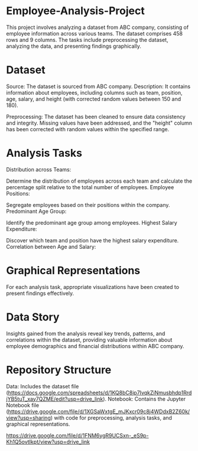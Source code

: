 # Employee-Analysis-Project
This project involves analyzing a dataset from ABC company, consisting of employee information across various teams. The dataset comprises 458 rows and 9 columns. The tasks include preprocessing the dataset, analyzing the data, and presenting findings graphically.
# Dataset
Source: The dataset is sourced from ABC company.
Description: It contains information about employees, including columns such as team, position, age, salary, and height (with corrected random values between 150 and 180).

Preprocessing: The dataset has been cleaned to ensure data consistency and integrity. Missing values have been addressed, and the "height" column has been corrected with random values within the specified range.

# Analysis Tasks
Distribution across Teams:

Determine the distribution of employees across each team and calculate the percentage split relative to the total number of employees.
Employee Positions:

Segregate employees based on their positions within the company.
Predominant Age Group:

Identify the predominant age group among employees.
Highest Salary Expenditure:

Discover which team and position have the highest salary expenditure.
Correlation between Age and Salary:

# Graphical Representations
For each analysis task, appropriate visualizations have been created to present findings effectively.

# Data Story
Insights gained from the analysis reveal key trends, patterns, and correlations within the dataset, providing valuable information about employee demographics and financial distributions within ABC company.
# Repository Structure
Data: Includes the dataset file (https://docs.google.com/spreadsheets/d/1KQ8bC8ip7IvqkZiNmusbhdp1RrdjYB5tuT_xay7QZME/edit?usp=drive_link).
Notebook: Contains the Jupyter Notebook file (https://drive.google.com/file/d/1XGSaWxtgE_mJKxcr09c8j4WDdxB2Z60k/view?usp=sharing) with code for preprocessing, analysis tasks, and graphical representations.

https://drive.google.com/file/d/1FNM6ygR9UCSxn-_eS9p-Kh1Q5ovtIkpt/view?usp=drive_link

